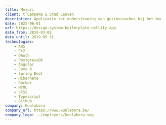 ```yaml
---
title: Mezuri
client: t’Lampeke & Stad Leuven
description: Applicatie ter ondersteuning van gezinscoaches bij het begeleiden van kwetsbare gezinnen. De gezinscoach kan door minimale registraties gedurende het begeleidingstraject waardevolle inzichten, aangereikt door machinelearning, vergaren.
date: 2022-06-01
url: https://design-system-boilerplate.netlify.app
date_from: 2019-03-01
date_until: 2019-05-31
technologies:
    - AWS
    - Ec2
    - OAuth
    - PostgressDb
    - Angular
    - Java 8
    - Spring Boot
    - Hibernate
    - Docker
    - HTML
    - SCSS
    - Typescript
    - GitHub
company: Kunlabora
company_url: https://www.kunlabora.be/
company_logo: ../employers/kunlabora.svg
---
```

